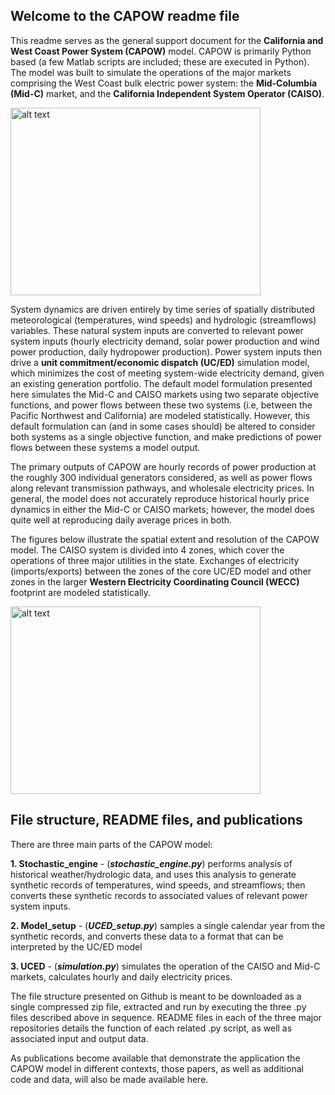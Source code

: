 
## Welcome to the CAPOW readme file
This readme serves as the general support document for the **California and West Coast Power System (CAPOW)** model. CAPOW is primarily Python based (a few Matlab scripts are included; these are executed in Python). The model was built to simulate the operations of the major markets comprising the West Coast bulk electric power system: the **Mid-Columbia (Mid-C)** market, and the **California Independent System Operator (CAISO)**. 


<img src="https://github.com/romulus97/CAPOW/blob/master/Images/figure1.png" alt="alt text" width="400" height= "300">

System dynamics are driven entirely by time series of spatially distributed meteorological (temperatures, wind speeds) and hydrologic (streamflows) variables. These natural system inputs are converted to relevant power system inputs (hourly electricity demand, solar power production and wind power production, daily hydropower production). Power system inputs then drive a **unit commitment/economic dispatch (UC/ED)** simulation model, which minimizes the cost of meeting system-wide electricity demand, given an existing generation portfolio. The default model formulation presented here simulates the Mid-C and CAISO markets using two separate objective functions, and power flows between these two systems (i.e, between the Pacific Northwest and California) are modeled statistically. However, this default formulation can (and in some cases should) be altered to consider both systems as a single objective function, and make predictions of power flows between these systems a model output.

The primary outputs of CAPOW are hourly records of power production at the roughly 300 individual generators considered, as well as power flows along relevant transmission pathways, and wholesale electricity prices. In general, the model does not accurately reproduce historical hourly price dynamics in either the Mid-C or CAISO markets; however, the model does quite well at reproducing daily average prices in both.

The figures below illustrate the spatial extent and resolution of the CAPOW model. The CAISO system is divided into 4 zones, which cover the operations of three major utilities in the state. Exchanges of electricity (imports/exports) between the zones of the core UC/ED model and other zones in the larger **Western Electricity Coordinating Council (WECC)** footprint are modeled statistically. 

<img src="https://github.com/romulus97/CAPOW/blob/master/Images/wiki_2.png" alt="alt text" width="400" height= "300">


## File structure, README files, and publications
There are three main parts of the CAPOW model:

**1. Stochastic_engine** - (_**stochastic_engine.py**_) performs analysis of historical weather/hydrologic data, and uses this analysis to generate synthetic records of temperatures, wind speeds, and streamflows; then converts these synthetic records to associated values of relevant power system inputs.

**2. Model_setup** - (_**UCED_setup.py**_) samples a single calendar year from the synthetic records, and converts these data to a format that can be interpreted by the UC/ED model

**3. UCED** - (_**simulation.py**_) simulates the operation of the CAISO and Mid-C markets, calculates hourly and daily electricity prices. 

The file structure presented on Github is meant to be downloaded as a single compressed zip file, extracted and run by executing the three .py files described above in sequence. README files in each of the three major repositories details the function of each related .py script, as well as associated input and output data. 

As publications become available that demonstrate the application the CAPOW model in different contexts, those papers, as well as additional code and data, will also be made available here. 
